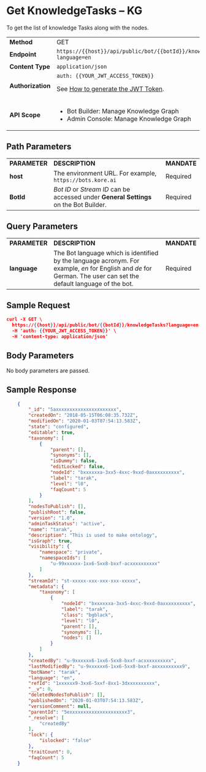 
# Get KnowledgeTasks – KG

To get the list of knowledge Tasks along with the nodes.


<table>
  <tr>
   <td><strong>Method</strong>
   </td>
   <td>GET
   </td>
  </tr>
  <tr>
   <td><strong>Endpoint</strong>
   </td>
   <td><code>https://{{host}}/api/public/bot/{{botId}}/knowledgeTasks?language=en</code>
   </td>
  </tr>
  <tr>
   <td><strong>Content Type</strong>
   </td>
   <td><code>application/json</code>
   </td>
  </tr>
  <tr>
   <td><strong>Authorization</strong>
   </td>
   <td><code>auth: {{YOUR_JWT_ACCESS_TOKEN}}</code>
<p>
See <a href="../api-introduction/#generating-the-jwt-token">How to generate the JWT Token</a>.
   </td>
  </tr>
  <tr>
   <td><strong>API Scope</strong>
   </td>
   <td>
<ul>

<li>Bot Builder: Manage Knowledge Graph

<li>Admin Console: Manage Knowledge Graph
</li>
</ul>
   </td>
  </tr>
</table>


 


## Path Parameters


<table>
  <tr>
   <td><strong>PARAMETER</strong>
   </td>
   <td><strong>DESCRIPTION</strong>
   </td>
   <td><strong>MANDATE</strong>
   </td>
  </tr>
  <tr>
   <td><strong>host</strong>
   </td>
   <td>The environment URL. For example, <code>https://bots.kore.ai</code>
   </td>
   <td>Required
   </td>
  </tr>
  <tr>
   <td><strong>BotId</strong>
   </td>
   <td><em>Bot ID</em> or <em>Stream ID</em> can be accessed under <strong>General Settings</strong> on the Bot Builder.
   </td>
   <td>Required
   </td>
  </tr>
</table>


 


## Query Parameters


<table>
  <tr>
   <td><strong>PARAMETER</strong>
   </td>
   <td><strong>DESCRIPTION</strong>
   </td>
   <td><strong>MANDATE</strong>
   </td>
  </tr>
  <tr>
   <td><strong>language</strong>
   </td>
   <td>The Bot language which is identified by the language acronym. For example, <em>en</em> for English and <em>de</em> for German. The user can set the default language of the bot.
   </td>
   <td>Required
   </td>
  </tr>
</table>



## Sample Request


```json
curl -X GET \
  https://{{host}}/api/public/bot/{{botId}}/knowledgeTasks?language=en \
  -H 'auth: {{YOUR_JWT_ACCESS_TOKEN}}' \
  -H 'content-type: application/json'
```


## Body Parameters

No body parameters are passed.

 


## Sample Response


```json
    {
        "_id": "5axxxxxxxxxxxxxxxxxxxxxx",
        "createdOn": "2018-05-15T06:08:35.732Z",
        "modifiedOn": "2020-01-03T07:54:13.583Z",
        "state": "configured",
        "editable": true,
        "taxonomy": [
            {
                "parent": [],
                "synonyms": [],
                "isDummy": false,
                "editLocked": false,
                "nodeId": "bxxxxxxa-3xx5-4xxc-9xxd-0axxxxxxxxxx",
                "label": "tarak",
                "level": "l0",
                "faqCount": 5
            }
        ],
        "nodesToPublish": [],
        "publishRoot": false,
        "version": "1.0",
        "adminTaskStatus": "active",
        "name": "tarak",
        "description": "This is used to make ontology",
        "isGraph": true,
        "visibility": {
            "namespace": "private",
            "namespaceIds": [
                "u-99xxxxxx-1xx6-5xx8-bxxf-acxxxxxxxxxx"
            ]
        },
        "streamId": "st-xxxxx-xxx-xxx-xxx-xxxxx",
        "metadata": {
            "taxonomy": [
                {
                    "nodeId": "bxxxxxxa-3xx5-4xxc-9xxd-0axxxxxxxxxx",
                    "label": "tarak",
                    "class": "bgblack",
                    "level": "l0",
                    "parent": [],
                    "synonyms": [],
                    "nodes": []
                }
            ]
        },
        "createdBy": "u-9xxxxxx6-1xx6-5xx8-bxxf-acxxxxxxxxxx",
        "lastModifiedBy": "u-9xxxxxx6-1xx6-5xx8-bxxf-axxxxxxxxxx9",
        "botName": "tarak",
        "language": "en",
        "refId": "1xxxxxx9-3xx6-5xxf-8xx1-3dxxxxxxxxxx",
        "__v": 0,
        "deletedNodesToPublish": [],
        "publishedOn": "2020-01-03T07:54:13.583Z",
        "versionComment": null,
        "parentId": "5exxxxxxxxxxxxxxxxxxxxx3",
        "_resolve": [
            "createdBy"
        ],
        "lock": {
            "islocked": "false"
        },
        "traitCount": 0,
        "faqCount": 5
    }
```

